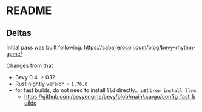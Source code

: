 # README

## Deltas

Initial pass was built following:
https://caballerocoll.com/blog/bevy-rhythm-game/

Changes from that
- Bevy 0.4 -> 0.12
- Rust nightly version = `1.76.0`
- for fast builds, do not need to install `lld` directly.. just `brew install llvm`
  - https://github.com/bevyengine/bevy/blob/main/.cargo/config_fast_builds

